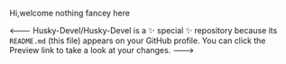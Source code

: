 Hi,welcome nothing fancey here

<---
Husky-Devel/Husky-Devel is a ✨ special ✨ repository because its `README.md` (this file) appears on your GitHub profile.
You can click the Preview link to take a look at your changes.
--->
